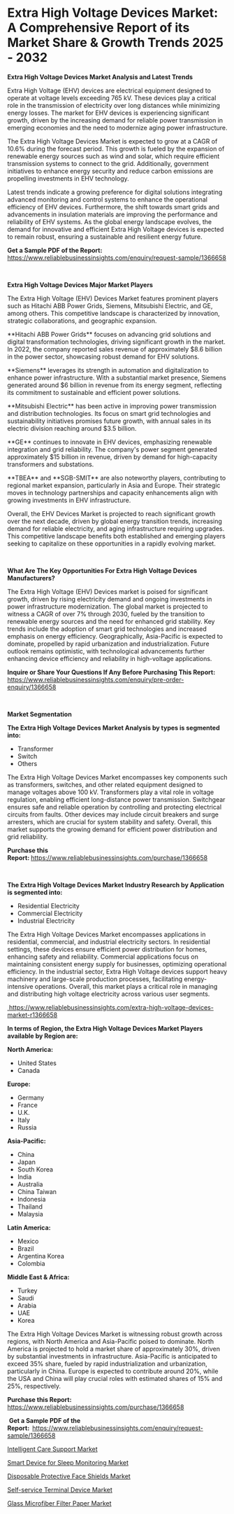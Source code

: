 <p><h1>Extra High Voltage Devices Market: A Comprehensive Report of its Market Share & Growth Trends 2025 - 2032</h1></p><p><strong>Extra High Voltage Devices Market Analysis and Latest Trends</strong></p>
<p><p>Extra High Voltage (EHV) devices are electrical equipment designed to operate at voltage levels exceeding 765 kV. These devices play a critical role in the transmission of electricity over long distances while minimizing energy losses. The market for EHV devices is experiencing significant growth, driven by the increasing demand for reliable power transmission in emerging economies and the need to modernize aging power infrastructure.</p><p>The Extra High Voltage Devices Market is expected to grow at a CAGR of 10.6% during the forecast period. This growth is fueled by the expansion of renewable energy sources such as wind and solar, which require efficient transmission systems to connect to the grid. Additionally, government initiatives to enhance energy security and reduce carbon emissions are propelling investments in EHV technology.</p><p>Latest trends indicate a growing preference for digital solutions integrating advanced monitoring and control systems to enhance the operational efficiency of EHV devices. Furthermore, the shift towards smart grids and advancements in insulation materials are improving the performance and reliability of EHV systems. As the global energy landscape evolves, the demand for innovative and efficient Extra High Voltage devices is expected to remain robust, ensuring a sustainable and resilient energy future.</p></p>
<p><strong>Get a Sample PDF of the Report:&nbsp;</strong> <a href="https://www.reliablebusinessinsights.com/enquiry/request-sample/1366658?utm_campaign=62&utm_medium=2&utm_source=Github&utm_content=ia&utm_term=22032025&utm_id=extra-high-voltage-devices">https://www.reliablebusinessinsights.com/enquiry/request-sample/1366658</a></p>
<p>&nbsp;</p>
<p><strong>Extra High Voltage Devices Major Market Players</strong></p>
<p><p>The Extra High Voltage (EHV) Devices Market features prominent players such as Hitachi ABB Power Grids, Siemens, Mitsubishi Electric, and GE, among others. This competitive landscape is characterized by innovation, strategic collaborations, and geographic expansion.</p><p>**Hitachi ABB Power Grids** focuses on advancing grid solutions and digital transformation technologies, driving significant growth in the market. In 2022, the company reported sales revenue of approximately $8.6 billion in the power sector, showcasing robust demand for EHV solutions.</p><p>**Siemens** leverages its strength in automation and digitalization to enhance power infrastructure. With a substantial market presence, Siemens generated around $6 billion in revenue from its energy segment, reflecting its commitment to sustainable and efficient power solutions.</p><p>**Mitsubishi Electric** has been active in improving power transmission and distribution technologies. Its focus on smart grid technologies and sustainability initiatives promises future growth, with annual sales in its electric division reaching around $3.5 billion.</p><p>**GE** continues to innovate in EHV devices, emphasizing renewable integration and grid reliability. The company's power segment generated approximately $15 billion in revenue, driven by demand for high-capacity transformers and substations.</p><p>**TBEA** and **SGB-SMIT** are also noteworthy players, contributing to regional market expansion, particularly in Asia and Europe. Their strategic moves in technology partnerships and capacity enhancements align with growing investments in EHV infrastructure.</p><p>Overall, the EHV Devices Market is projected to reach significant growth over the next decade, driven by global energy transition trends, increasing demand for reliable electricity, and aging infrastructure requiring upgrades. This competitive landscape benefits both established and emerging players seeking to capitalize on these opportunities in a rapidly evolving market.</p></p>
<p>&nbsp;</p>
<p><strong>What Are The Key Opportunities For Extra High Voltage Devices Manufacturers?</strong></p>
<p><p>The Extra High Voltage (EHV) Devices market is poised for significant growth, driven by rising electricity demand and ongoing investments in power infrastructure modernization. The global market is projected to witness a CAGR of over 7% through 2030, fueled by the transition to renewable energy sources and the need for enhanced grid stability. Key trends include the adoption of smart grid technologies and increased emphasis on energy efficiency. Geographically, Asia-Pacific is expected to dominate, propelled by rapid urbanization and industrialization. Future outlook remains optimistic, with technological advancements further enhancing device efficiency and reliability in high-voltage applications.</p></p>
<p><strong>Inquire or Share Your Questions If Any Before Purchasing This Report:</strong> <a href="https://www.reliablebusinessinsights.com/enquiry/pre-order-enquiry/1366658?utm_campaign=62&utm_medium=2&utm_source=Github&utm_content=ia&utm_term=22032025&utm_id=extra-high-voltage-devices">https://www.reliablebusinessinsights.com/enquiry/pre-order-enquiry/1366658</a></p>
<p>&nbsp;</p>
<p><strong>Market Segmentation</strong></p>
<p><strong>The Extra High Voltage Devices Market Analysis by types is segmented into:</strong></p>
<p><ul><li>Transformer</li><li>Switch</li><li>Others</li></ul></p>
<p><p>The Extra High Voltage Devices Market encompasses key components such as transformers, switches, and other related equipment designed to manage voltages above 100 kV. Transformers play a vital role in voltage regulation, enabling efficient long-distance power transmission. Switchgear ensures safe and reliable operation by controlling and protecting electrical circuits from faults. Other devices may include circuit breakers and surge arresters, which are crucial for system stability and safety. Overall, this market supports the growing demand for efficient power distribution and grid reliability.</p></p>
<p><strong>Purchase this Report:&nbsp;</strong><a href="https://www.reliablebusinessinsights.com/purchase/1366658?utm_campaign=62&utm_medium=2&utm_source=Github&utm_content=ia&utm_term=22032025&utm_id=extra-high-voltage-devices">https://www.reliablebusinessinsights.com/purchase/1366658</a></p>
<p>&nbsp;</p>
<p><strong>The Extra High Voltage Devices Market Industry Research by Application is segmented into:</strong></p>
<p><ul><li>Residential Electricity</li><li>Commercial Electricity</li><li>Industrial Electricity</li></ul></p>
<p><p>The Extra High Voltage Devices Market encompasses applications in residential, commercial, and industrial electricity sectors. In residential settings, these devices ensure efficient power distribution for homes, enhancing safety and reliability. Commercial applications focus on maintaining consistent energy supply for businesses, optimizing operational efficiency. In the industrial sector, Extra High Voltage devices support heavy machinery and large-scale production processes, facilitating energy-intensive operations. Overall, this market plays a critical role in managing and distributing high voltage electricity across various user segments.</p></p>
<p><a href="https://www.reliablebusinessinsights.com/extra-high-voltage-devices-market-r1366658?utm_campaign=62&utm_medium=2&utm_source=Github&utm_content=ia&utm_term=22032025&utm_id=extra-high-voltage-devices">&nbsp;https://www.reliablebusinessinsights.com/extra-high-voltage-devices-market-r1366658</a></p>
<p><strong>In terms of Region, the Extra High Voltage Devices Market Players available by Region are:</strong></p>
<p>
    <p> <strong> North America: </strong>
        <ul>
            <li>United States</li>
            <li>Canada</li>
        </ul>
        </p> 
    <p> <strong> Europe: </strong>
        <ul>
            <li>Germany</li>
            <li>France</li>
            <li>U.K.</li>
            <li>Italy</li>
            <li>Russia</li>
        </ul>
        </p> 
    <p> <strong> Asia-Pacific: </strong>
        <ul>
            <li>China</li>
            <li>Japan</li>
            <li>South Korea</li>
            <li>India</li>
            <li>Australia</li>
            <li>China Taiwan</li>
            <li>Indonesia</li>
            <li>Thailand</li>
            <li>Malaysia</li>
        </ul>
        </p> 
    <p> <strong> Latin America: </strong>
        <ul>
            <li>Mexico</li>
            <li>Brazil</li>
            <li>Argentina Korea</li>
            <li>Colombia</li>
        </ul>
        </p> 
    <p> <strong> Middle East & Africa: </strong>
        <ul>
            <li>Turkey</li>
            <li>Saudi</li>
            <li>Arabia</li>
            <li>UAE</li>
            <li>Korea</li>
        </ul>
    </p>
    </p>
<p><p>The Extra High Voltage Devices Market is witnessing robust growth across regions, with North America and Asia-Pacific poised to dominate. North America is projected to hold a market share of approximately 30%, driven by substantial investments in infrastructure. Asia-Pacific is anticipated to exceed 35% share, fueled by rapid industrialization and urbanization, particularly in China. Europe is expected to contribute around 20%, while the USA and China will play crucial roles with estimated shares of 15% and 25%, respectively.</p></p>
<p><strong>Purchase this Report: </strong><a href="https://www.reliablebusinessinsights.com/purchase/1366658?utm_campaign=62&utm_medium=2&utm_source=Github&utm_content=ia&utm_term=22032025&utm_id=extra-high-voltage-devices">https://www.reliablebusinessinsights.com/purchase/1366658</a></p>
<p>&nbsp;<strong>Get a Sample PDF of the Report:&nbsp;&nbsp;</strong><a href="https://www.reliablebusinessinsights.com/enquiry/request-sample/1366658?utm_campaign=62&utm_medium=2&utm_source=Github&utm_content=ia&utm_term=22032025&utm_id=extra-high-voltage-devices">https://www.reliablebusinessinsights.com/enquiry/request-sample/1366658</a></p>
<p><strong></strong></p>
<p><p><a href="https://github.com/pichuaadh0/Market-Research-Report-List-1/blob/main/intelligent-care-support-market.md?utm_campaign=62&utm_medium=2&utm_source=Github&utm_content=ia&utm_term=22032025&utm_id=extra-high-voltage-devices">Intelligent Care Support Market</a></p><p><a href="https://github.com/lemiranajd/Market-Research-Report-List-1/blob/main/smart-device-for-sleep-monitoring-market.md?utm_campaign=62&utm_medium=2&utm_source=Github&utm_content=ia&utm_term=22032025&utm_id=extra-high-voltage-devices">Smart Device for Sleep Monitoring Market</a></p><p><a href="https://github.com/dovbusmrking/Market-Research-Report-List-1/blob/main/disposable-protective-face-shields-market.md?utm_campaign=62&utm_medium=2&utm_source=Github&utm_content=ia&utm_term=22032025&utm_id=extra-high-voltage-devices">Disposable Protective Face Shields Market</a></p><p><a href="https://github.com/ogbadujonito22/Market-Research-Report-List-1/blob/main/self-service-terminal-device-market.md?utm_campaign=62&utm_medium=2&utm_source=Github&utm_content=ia&utm_term=22032025&utm_id=extra-high-voltage-devices">Self-service Terminal Device Market</a></p><p><a href="https://github.com/ghimergela93/Market-Research-Report-List-1/blob/main/glass-microfiber-filter-paper-market.md?utm_campaign=62&utm_medium=2&utm_source=Github&utm_content=ia&utm_term=22032025&utm_id=extra-high-voltage-devices">Glass Microfiber Filter Paper Market</a></p></p>